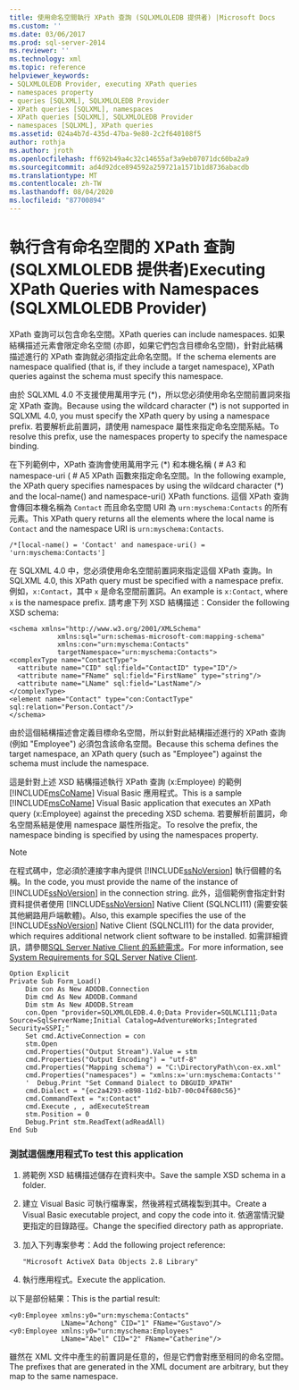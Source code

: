 ```yaml
---
title: 使用命名空間執行 XPath 查詢 (SQLXMLOLEDB 提供者) |Microsoft Docs
ms.custom: ''
ms.date: 03/06/2017
ms.prod: sql-server-2014
ms.reviewer: ''
ms.technology: xml
ms.topic: reference
helpviewer_keywords:
- SQLXMLOLEDB Provider, executing XPath queries
- namespaces property
- queries [SQLXML], SQLXMLOLEDB Provider
- XPath queries [SQLXML], namespaces
- XPath queries [SQLXML], SQLXMLOLEDB Provider
- namespaces [SQLXML], XPath queries
ms.assetid: 024a4b7d-435d-47ba-9e80-2c2f640108f5
author: rothja
ms.author: jroth
ms.openlocfilehash: ff692b49a4c32c14655af3a9eb07071dc60ba2a9
ms.sourcegitcommit: ad4d92dce894592a259721a1571b1d8736abacdb
ms.translationtype: MT
ms.contentlocale: zh-TW
ms.lasthandoff: 08/04/2020
ms.locfileid: "87700894"
---
```

# <a name="executing-xpath-queries-with-namespaces-sqlxmloledb-provider"></a><span data-ttu-id="d6ce5-102">執行含有命名空間的 XPath 查詢 (SQLXMLOLEDB 提供者)</span><span class="sxs-lookup"><span data-stu-id="d6ce5-102">Executing XPath Queries with Namespaces (SQLXMLOLEDB Provider)</span></span>
  <span data-ttu-id="d6ce5-103">XPath 查詢可以包含命名空間。</span><span class="sxs-lookup"><span data-stu-id="d6ce5-103">XPath queries can include namespaces.</span></span> <span data-ttu-id="d6ce5-104">如果結構描述元素會限定命名空間 (亦即，如果它們包含目標命名空間)，針對此結構描述進行的 XPath 查詢就必須指定此命名空間。</span><span class="sxs-lookup"><span data-stu-id="d6ce5-104">If the schema elements are namespace qualified (that is, if they include a target namespace), XPath queries against the schema must specify this namespace.</span></span>  
  
 <span data-ttu-id="d6ce5-105">由於 SQLXML 4.0 不支援使用萬用字元 (\*)，所以您必須使用命名空間前置詞來指定 XPath 查詢。</span><span class="sxs-lookup"><span data-stu-id="d6ce5-105">Because using the wildcard character (\*) is not supported in SQLXML 4.0, you must specify the XPath query by using a namespace prefix.</span></span> <span data-ttu-id="d6ce5-106">若要解析此前置詞，請使用 namespace 屬性來指定命名空間系結。</span><span class="sxs-lookup"><span data-stu-id="d6ce5-106">To resolve this prefix, use the namespaces property to specify the namespace binding.</span></span>  
  
 <span data-ttu-id="d6ce5-107">在下列範例中，XPath 查詢會使用萬用字元 (\*) 和本機名稱 ( # A3 和 namespace-uri ( # A5 XPath 函數來指定命名空間。</span><span class="sxs-lookup"><span data-stu-id="d6ce5-107">In the following example, the XPath query specifies namespaces by using the wildcard character (\*) and the local-name() and namespace-uri() XPath functions.</span></span> <span data-ttu-id="d6ce5-108">這個 XPath 查詢會傳回本機名稱為 `Contact` 而且命名空間 URI 為 `urn:myschema:Contacts` 的所有元素。</span><span class="sxs-lookup"><span data-stu-id="d6ce5-108">This XPath query returns all the elements where the local name is `Contact` and the namespace URI is `urn:myschema:Contacts`.</span></span>  
  
```  
/*[local-name() = 'Contact' and namespace-uri() = 'urn:myschema:Contacts']  
```  
  
 <span data-ttu-id="d6ce5-109">在 SQLXML 4.0 中，您必須使用命名空間前置詞來指定這個 XPath 查詢。</span><span class="sxs-lookup"><span data-stu-id="d6ce5-109">In SQLXML 4.0, this XPath query must be specified with a namespace prefix.</span></span> <span data-ttu-id="d6ce5-110">例如，`x:Contact`，其中 `x` 是命名空間前置詞。</span><span class="sxs-lookup"><span data-stu-id="d6ce5-110">An example is `x:Contact`, where `x` is the namespace prefix.</span></span> <span data-ttu-id="d6ce5-111">請考慮下列 XSD 結構描述：</span><span class="sxs-lookup"><span data-stu-id="d6ce5-111">Consider the following XSD schema:</span></span>  
  
```  
<schema xmlns="http://www.w3.org/2001/XMLSchema"  
            xmlns:sql="urn:schemas-microsoft-com:mapping-schema"  
            xmlns:con="urn:myschema:Contacts"  
            targetNamespace="urn:myschema:Contacts">  
<complexType name="ContactType">  
  <attribute name="CID" sql:field="ContactID" type="ID"/>  
  <attribute name="FName" sql:field="FirstName" type="string"/>  
  <attribute name="LName" sql:field="LastName"/>   
</complexType>  
<element name="Contact" type="con:ContactType" sql:relation="Person.Contact"/>  
</schema>  
```  
  
 <span data-ttu-id="d6ce5-112">由於這個結構描述會定義目標命名空間，所以針對此結構描述進行的 XPath 查詢 (例如 "Employee") 必須包含該命名空間。</span><span class="sxs-lookup"><span data-stu-id="d6ce5-112">Because this schema defines the target namespace, an XPath query (such as "Employee") against the schema must include the namespace.</span></span>  
  
 <span data-ttu-id="d6ce5-113">這是針對上述 XSD 結構描述執行 XPath 查詢 (x:Employee) 的範例 [!INCLUDE[msCoName](../../../includes/msconame-md.md)] Visual Basic 應用程式。</span><span class="sxs-lookup"><span data-stu-id="d6ce5-113">This is a sample [!INCLUDE[msCoName](../../../includes/msconame-md.md)] Visual Basic application that executes an XPath query (x:Employee) against the preceding XSD schema.</span></span> <span data-ttu-id="d6ce5-114">若要解析前置詞，命名空間系結是使用 namespace 屬性所指定。</span><span class="sxs-lookup"><span data-stu-id="d6ce5-114">To resolve the prefix, the namespace binding is specified by using the namespaces property.</span></span>  
  
> [!NOTE]  
>  <span data-ttu-id="d6ce5-115">在程式碼中，您必須於連接字串內提供 [!INCLUDE[ssNoVersion](../../../includes/ssnoversion-md.md)] 執行個體的名稱。</span><span class="sxs-lookup"><span data-stu-id="d6ce5-115">In the code, you must provide the name of the instance of [!INCLUDE[ssNoVersion](../../../includes/ssnoversion-md.md)] in the connection string.</span></span> <span data-ttu-id="d6ce5-116">此外，這個範例會指定針對資料提供者使用 [!INCLUDE[ssNoVersion](../../../includes/ssnoversion-md.md)] Native Client (SQLNCLI11) (需要安裝其他網路用戶端軟體)。</span><span class="sxs-lookup"><span data-stu-id="d6ce5-116">Also, this example specifies the use of the [!INCLUDE[ssNoVersion](../../../includes/ssnoversion-md.md)] Native Client (SQLNCLI11) for the data provider, which requires additional network client software to be installed.</span></span> <span data-ttu-id="d6ce5-117">如需詳細資訊，請參閱[SQL Server Native Client 的系統需求](../../native-client/system-requirements-for-sql-server-native-client.md)。</span><span class="sxs-lookup"><span data-stu-id="d6ce5-117">For more information, see [System Requirements for SQL Server Native Client](../../native-client/system-requirements-for-sql-server-native-client.md).</span></span>  
  
```  
Option Explicit  
Private Sub Form_Load()  
    Dim con As New ADODB.Connection  
    Dim cmd As New ADODB.Command  
    Dim stm As New ADODB.Stream  
    con.Open "provider=SQLXMLOLEDB.4.0;Data Provider=SQLNCLI11;Data Source=SqlServerName;Initial Catalog=AdventureWorks;Integrated Security=SSPI;"  
    Set cmd.ActiveConnection = con  
    stm.Open  
    cmd.Properties("Output Stream").Value = stm  
    cmd.Properties("Output Encoding") = "utf-8"  
    cmd.Properties("Mapping schema") = "C:\DirectoryPath\con-ex.xml"  
    cmd.Properties("namespaces") = "xmlns:x='urn:myschema:Contacts'"  
    '  Debug.Print "Set Command Dialect to DBGUID_XPATH"  
    cmd.Dialect = "{ec2a4293-e898-11d2-b1b7-00c04f680c56}"  
    cmd.CommandText = "x:Contact"  
    cmd.Execute , , adExecuteStream   
    stm.Position = 0  
    Debug.Print stm.ReadText(adReadAll)  
End Sub  
```  
  
### <a name="to-test-this-application"></a><span data-ttu-id="d6ce5-118">測試這個應用程式</span><span class="sxs-lookup"><span data-stu-id="d6ce5-118">To test this application</span></span>  
  
1.  <span data-ttu-id="d6ce5-119">將範例 XSD 結構描述儲存在資料夾中。</span><span class="sxs-lookup"><span data-stu-id="d6ce5-119">Save the sample XSD schema in a folder.</span></span>  
  
2.  <span data-ttu-id="d6ce5-120">建立 Visual Basic 可執行檔專案，然後將程式碼複製到其中。</span><span class="sxs-lookup"><span data-stu-id="d6ce5-120">Create a Visual Basic executable project, and copy the code into it.</span></span> <span data-ttu-id="d6ce5-121">依適當情況變更指定的目錄路徑。</span><span class="sxs-lookup"><span data-stu-id="d6ce5-121">Change the specified directory path as appropriate.</span></span>  
  
3.  <span data-ttu-id="d6ce5-122">加入下列專案參考：</span><span class="sxs-lookup"><span data-stu-id="d6ce5-122">Add the following project reference:</span></span>  
  
    ```  
    "Microsoft ActiveX Data Objects 2.8 Library"  
    ```  
  
4.  <span data-ttu-id="d6ce5-123">執行應用程式。</span><span class="sxs-lookup"><span data-stu-id="d6ce5-123">Execute the application.</span></span>  
  
 <span data-ttu-id="d6ce5-124">以下是部份結果：</span><span class="sxs-lookup"><span data-stu-id="d6ce5-124">This is the partial result:</span></span>  
  
```  
<y0:Employee xmlns:y0="urn:myschema:Contacts"   
             LName="Achong" CID="1" FName="Gustavo"/>  
<y0:Employee xmlns:y0="urn:myschema:Employees"   
             LName="Abel" CID="2" FName="Catherine"/>  
```  
  
 <span data-ttu-id="d6ce5-125">雖然在 XML 文件中產生的前置詞是任意的，但是它們會對應至相同的命名空間。</span><span class="sxs-lookup"><span data-stu-id="d6ce5-125">The prefixes that are generated in the XML document are arbitrary, but they map to the same namespace.</span></span>  
  
  
